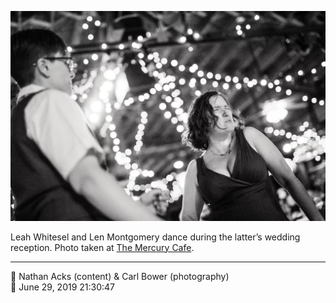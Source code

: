 ![Leah Whitesel and Len Montgomery dance](assets/3161d6a5fd94ca8be4eba6f844b26194.webp)

Leah Whitesel and Len Montgomery dance during the latter’s wedding reception. Photo taken at [The Mercury Cafe](http://mercurycafe.com/).

- - - -

<span aria-hidden="true">👥</span> Nathan Acks (content) & Carl Bower (photography)  
<span aria-hidden="true">📅</span> June 29, 2019 21:30:47
